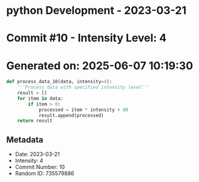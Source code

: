﻿# python Development - 2023-03-21
# Commit #10 - Intensity Level: 4
# Generated on: 2025-06-07 10:19:30
```python
def process_data_10(data, intensity=4):
    '''Process data with specified intensity level'''
    result = []
    for item in data:
        if item > 0:
            processed = item * intensity + 89
            result.append(processed)
    return result
```
## Metadata
- Date: 2023-03-21
- Intensity: 4
- Commit Number: 10
- Random ID: 735579886
